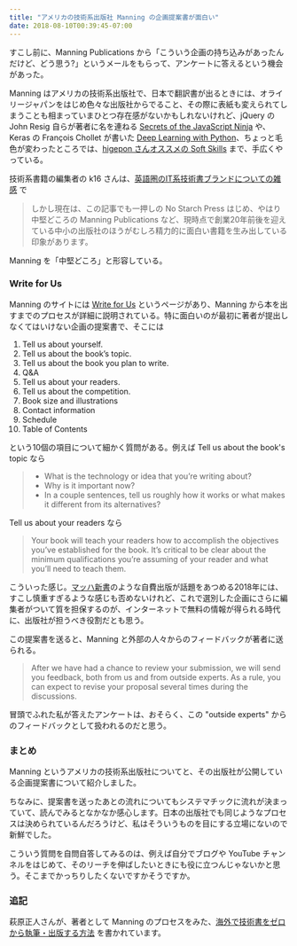 ```yaml
---
title: "アメリカの技術系出版社 Manning の企画提案書が面白い"
date: 2018-08-10T00:39:45-07:00
---
```

すこし前に、Manning Publications から「こういう企画の持ち込みがあったんだけど、どう思う?」というメールをもらって、アンケートに答えるという機会があった。

Manning はアメリカの技術系出版社で、日本で翻訳書が出るときには、オライリージャパンをはじめ色々な出版社からでること、その際に表紙も変えられてしまうことも相まっていまひとつ存在感がないかもしれないけれど、jQuery の John Resig 自らが著者に名を連ねる [Secrets of the JavaScript Ninja](https://www.manning.com/books/secrets-of-the-javascript-ninja) や、Keras の François Chollet が書いた [Deep Learning with Python](https://www.manning.com/books/deep-learning-with-python)、ちょっと毛色が変わったところでは、[higepon さんオススメの Soft Skills](http://higepon.hatenablog.com/entry/20150921/1442843666) まで、手広くやっている。

技術系書籍の編集者の k16 さんは、[英語圏のIT系技術書ブランドについての雑感](http://note.golden-lucky.net/2017/12/blog-post.html) で

>  しかし現在は、この記事でも一押しの No Starch Press はじめ、やはり中堅どころの Manning Publications など、現時点で創業20年前後を迎えている中小の出版社のほうがむしろ精力的に面白い書籍を生み出している印象があります。 

Manning を「中堅どころ」と形容している。

### Write for Us

Manning のサイトには [Write for Us](https://www.manning.com/write-for-us) というページがあり、Manning から本を出すまでのプロセスが詳細に説明されている。特に面白いのが最初に著者が提出しなくてはいけない企画の提案書で、そこには

1. Tell us about yourself. 
2. Tell us about the book’s topic. 
3. Tell us about the book you plan to write.
4. Q&A
5. Tell us about your readers. 
6. Tell us about the competition.
7. Book size and illustrations
8. Contact information
9. Schedule
10. Table of Contents

という10個の項目について細かく質問がある。例えば Tell us about the book's topic なら

> - What is the technology or idea that you’re writing about? 
> - Why is it important now? 
> - In a couple sentences, tell us roughly how it works or what makes it different from its alternatives?

Tell us about your readers なら

> Your book will teach your readers how to accomplish the objectives you’ve established for the book. It’s critical to be clear about the minimum qualifications you’re assuming of your reader and what you’ll need to teach them. 

こういった感じ。[マッハ新書](https://booth.pm/topics/mach_digital_paperback)のような自費出版が話題をあつめる2018年には、すこし慎重すぎるような感じも否めないけれど、これで選別した企画にさらに編集者がついて質を担保するのが、インターネットで無料の情報が得られる時代に、出版社が担うべき役割だとも思う。

この提案書を送ると、Manning と外部の人々からのフィードバックが著者に送られる。

> After we have had a chance to review your submission, we will send you feedback, both from us and from outside experts. As a rule, you can expect to revise your proposal several times during the discussions.

冒頭でふれた私が答えたアンケートは、おそらく、この "outside experts" からのフィードバックとして扱われるのだと思う。

### まとめ

Manning というアメリカの技術系出版社についてと、その出版社が公開している企画提案書について紹介しました。

ちなみに、提案書を送ったあとの流れについてもシステマチックに流れが決まっていて、読んでみるとなかなか感心します。日本の出版社でも同じようなプロセスは決められているんだろうけど、私はそういうものを目にする立場にないので新鮮でした。

こういう質問を自問自答してみるのは、例えば自分でブログや YouTube チャンネルをはじめて、そのリーチを伸ばしたいときにも役に立つんじゃないかと思う。そこまでかっちりしたくないですかそうですか。

### 追記

萩原正人さんが、著者として Manning のプロセスをみた、[海外で技術書をゼロから執筆・出版する方法](http://masatohagiwara.net/publishing-a-technical-book-overseas.html) を書かれています。

